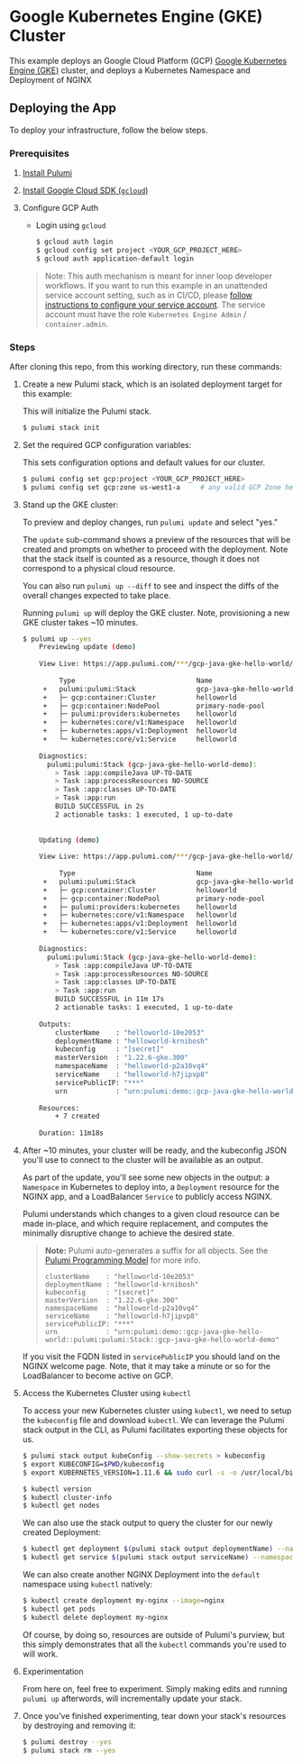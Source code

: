 # Google Kubernetes Engine (GKE) Cluster

This example deploys an Google Cloud Platform (GCP) [Google Kubernetes Engine (GKE)](https://cloud.google.com/kubernetes-engine/) cluster, and deploys a Kubernetes Namespace and Deployment of NGINX

## Deploying the App

To deploy your infrastructure, follow the below steps.

### Prerequisites

1. [Install Pulumi](https://www.pulumi.com/docs/get-started/install/)
1. [Install Google Cloud SDK (`gcloud`)](https://cloud.google.com/sdk/docs/downloads-interactive)
1. Configure GCP Auth

    * Login using `gcloud`

        ```bash
        $ gcloud auth login
        $ gcloud config set project <YOUR_GCP_PROJECT_HERE>
        $ gcloud auth application-default login
        ```
   > Note: This auth mechanism is meant for inner loop developer
   > workflows. If you want to run this example in an unattended service
   > account setting, such as in CI/CD, please [follow instructions to
   > configure your service account](https://www.pulumi.com/docs/intro/cloud-providers/gcp/setup/). The
   > service account must have the role `Kubernetes Engine Admin` / `container.admin`.

### Steps

After cloning this repo, from this working directory, run these commands:

1. Create a new Pulumi stack, which is an isolated deployment target for this example:

   This will initialize the Pulumi stack.

    ```bash
    $ pulumi stack init
    ```

1. Set the required GCP configuration variables:

   This sets configuration options and default values for our cluster.

    ```bash
    $ pulumi config set gcp:project <YOUR_GCP_PROJECT_HERE>
    $ pulumi config set gcp:zone us-west1-a     # any valid GCP Zone here
    ```

1. Stand up the GKE cluster:

   To preview and deploy changes, run `pulumi update` and select "yes."

   The `update` sub-command shows a preview of the resources that will be created
   and prompts on whether to proceed with the deployment. Note that the stack
   itself is counted as a resource, though it does not correspond
   to a physical cloud resource.

   You can also run `pulumi up --diff` to see and inspect the diffs of the
   overall changes expected to take place.

   Running `pulumi up` will deploy the GKE cluster. Note, provisioning a
   new GKE cluster takes ~10 minutes.

    ```bash
    $ pulumi up --yes
        Previewing update (demo)
        
        View Live: https://app.pulumi.com/***/gcp-java-gke-hello-world/demo/previews/2d73ed89-a034-4d78-8e63-806fdc81a25b
        
             Type                              Name                           Plan       Info
         +   pulumi:pulumi:Stack               gcp-java-gke-hello-world-demo  create     6 messages
         +   ├─ gcp:container:Cluster          helloworld                     create     
         +   ├─ gcp:container:NodePool         primary-node-pool              create     
         +   ├─ pulumi:providers:kubernetes    helloworld                     create     
         +   ├─ kubernetes:core/v1:Namespace   helloworld                     create     
         +   ├─ kubernetes:apps/v1:Deployment  helloworld                     create     
         +   └─ kubernetes:core/v1:Service     helloworld                     create     
         
        Diagnostics:
          pulumi:pulumi:Stack (gcp-java-gke-hello-world-demo):
            > Task :app:compileJava UP-TO-DATE
            > Task :app:processResources NO-SOURCE
            > Task :app:classes UP-TO-DATE
            > Task :app:run
            BUILD SUCCESSFUL in 2s
            2 actionable tasks: 1 executed, 1 up-to-date
         
        
        Updating (demo)
        
        View Live: https://app.pulumi.com/***/gcp-java-gke-hello-world/demo/updates/1
        
             Type                              Name                           Status      Info
         +   pulumi:pulumi:Stack               gcp-java-gke-hello-world-demo  created     30 messages
         +   ├─ gcp:container:Cluster          helloworld                     created     
         +   ├─ gcp:container:NodePool         primary-node-pool              created     
         +   ├─ pulumi:providers:kubernetes    helloworld                     created     
         +   ├─ kubernetes:core/v1:Namespace   helloworld                     created     
         +   ├─ kubernetes:apps/v1:Deployment  helloworld                     created     
         +   └─ kubernetes:core/v1:Service     helloworld                     created     
         
        Diagnostics:
          pulumi:pulumi:Stack (gcp-java-gke-hello-world-demo):
            > Task :app:compileJava UP-TO-DATE
            > Task :app:processResources NO-SOURCE
            > Task :app:classes UP-TO-DATE
            > Task :app:run
            BUILD SUCCESSFUL in 11m 17s
            2 actionable tasks: 1 executed, 1 up-to-date
         
        Outputs:
            clusterName    : "helloworld-10e2053"
            deploymentName : "helloworld-krnibosh"
            kubeconfig     : "[secret]"
            masterVersion  : "1.22.6-gke.300"
            namespaceName  : "helloworld-p2a10vq4"
            serviceName    : "helloworld-h7jipvp8"
            servicePublicIP: "***"
            urn            : "urn:pulumi:demo::gcp-java-gke-hello-world::pulumi:pulumi:Stack::gcp-java-gke-hello-world-demo"
        
        Resources:
            + 7 created
        
        Duration: 11m18s
    ```

1. After ~10 minutes, your cluster will be ready, and the kubeconfig JSON you'll use to connect to the cluster will
   be available as an output.

   As part of the update, you'll see some new objects in the output: a
   `Namespace` in Kubernetes to deploy into, a `Deployment` resource for
   the NGINX app, and a LoadBalancer `Service` to publicly access NGINX.

   Pulumi understands which changes to a given cloud resource can be made
   in-place, and which require replacement, and computes
   the minimally disruptive change to achieve the desired state.

   > **Note:** Pulumi auto-generates a suffix for all objects.
   > See the [Pulumi Programming Model](https://www.pulumi.com/docs/intro/concepts/resources/#autonaming) for more info.
   >
   > ```
   > clusterName    : "helloworld-10e2053"
   > deploymentName : "helloworld-krnibosh"
   > kubeconfig     : "[secret]"
   > masterVersion  : "1.22.6-gke.300"
   > namespaceName  : "helloworld-p2a10vq4"
   > serviceName    : "helloworld-h7jipvp8"
   > servicePublicIP: "***"
   > urn            : "urn:pulumi:demo::gcp-java-gke-hello-world::pulumi:pulumi:Stack::gcp-java-gke-hello-world-demo"
   > ```

   If you visit the FQDN listed in `servicePublicIP` you should land on the
   NGINX welcome page. Note, that it may take a minute or so for the
   LoadBalancer to become active on GCP.

1. Access the Kubernetes Cluster using `kubectl`

   To access your new Kubernetes cluster using `kubectl`, we need to setup the
   `kubeconfig` file and download `kubectl`. We can leverage the Pulumi
   stack output in the CLI, as Pulumi facilitates exporting these objects for us.

    ```bash
    $ pulumi stack output kubeConfig --show-secrets > kubeconfig
    $ export KUBECONFIG=$PWD/kubeconfig
    $ export KUBERNETES_VERSION=1.11.6 && sudo curl -s -o /usr/local/bin/kubectl https://storage.googleapis.com/kubernetes-release/release/v${KUBERNETES_VERSION}/bin/linux/amd64/kubectl && sudo chmod +x /usr/local/bin/kubectl

    $ kubectl version
    $ kubectl cluster-info
    $ kubectl get nodes
    ```

   We can also use the stack output to query the cluster for our newly created Deployment:

    ```bash
    $ kubectl get deployment $(pulumi stack output deploymentName) --namespace=$(pulumi stack output namespaceName)
    $ kubectl get service $(pulumi stack output serviceName) --namespace=$(pulumi stack output namespaceName)
    ```

   We can also create another NGINX Deployment into the `default` namespace using
   `kubectl` natively:

    ```bash
    $ kubectl create deployment my-nginx --image=nginx
    $ kubectl get pods
    $ kubectl delete deployment my-nginx
    ```

   Of course, by doing so, resources are outside of Pulumi's purview, but this simply
   demonstrates that all the `kubectl` commands you're used to will work.

1. Experimentation

   From here on, feel free to experiment. Simply making edits and running `pulumi up` afterwords, will incrementally update your stack.


1. Once you've finished experimenting, tear down your stack's resources by destroying and removing it:

    ```bash
    $ pulumi destroy --yes
    $ pulumi stack rm --yes
    ```

